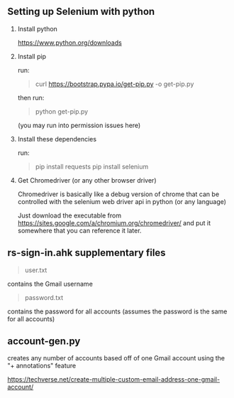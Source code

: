 ## Setting up Selenium with python
1. Install python
	
	https://www.python.org/downloads


2. Install pip 				

	run:
	> curl https://bootstrap.pypa.io/get-pip.py -o get-pip.py
	
	then run: 
	> python get-pip.py
	
	(you may run into permission issues here)


3. Install these dependencies

	run:
	> pip install requests
	> pip install selenium


4. Get Chromedriver (or any other browser driver)

	Chromedriver is basically like a debug version of chrome that can be controlled with the selenium web driver api in python (or any language)

	Just download the executable from https://sites.google.com/a/chromium.org/chromedriver/
	and put it somewhere that you can reference it later.

## rs-sign-in.ahk supplementary files

> user.txt

contains the Gmail username

> password.txt

contains the password for all accounts (assumes the password is the same for all accounts)


## account-gen.py

creates any number of accounts based off of one Gmail account using the "+ annotations" feature

https://techverse.net/create-multiple-custom-email-address-one-gmail-account/

